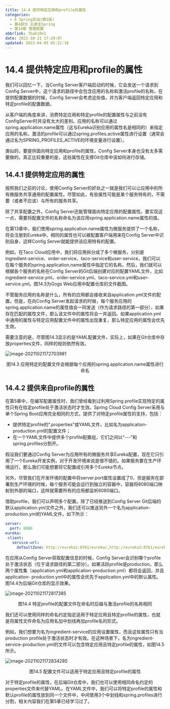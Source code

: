 ```yaml
---
title: 14.4 提供特定应用和profile的属性
categories: 
  - 6 Spring实战(第5版)
  - 第4部分 云原生Spring
  - 第14章 管理配置
abbrlink: 7bab10e2
date: 2021-10-21 17:29:07
updated: 2022-04-03 01:21:18
---
```

# 14.4 提供特定应用和profile的属性
我们可以回忆一下，当Config Server客户端启动的时候，它会发送一个请求到Config Server中，这个请求的路径中会包含应用的名称和激活profile的名称。在提供配置数据的时候，Config Server会考虑这些值，并为客户端返回特定应用和特定profile的配置数据。

从客户端的角度来讲，消费特定应用和特定profile的配置属性与之前没有ConfigServer时并没有太大的差别。应用的名称可以通过spring.application.name属性（这与Eureka识别应用的属性名是相同的）来指定应用的名称。激活的profile可以通过spring.profiles.active属性进行设置（通常会通过名为SPRING_PROFILES_ACTIVE的环境变量进行设置）。

类似的，要提供面向特定应用和profile的属性，Config Server本身也没有太多需要做的。真正比较重要的是，这些属性在支撑Git仓库中该如何进行存储。

## 14.4.1 提供特定应用的属性
按照我们之前的讨论，使用Config Server的好处之一就是我们可以让应用中的所有微服务共享通用的配置属性。尽管如此，有些属性可能是某个服务特有的，不需要（或者不应该）与所有的服务共享。

除了共享配置之外，Config Server还能管理面向特定应用的配置属性。要实现这一点，需要将配置文件的名称命名为该应用spring.application.name属性的值。

在第13章中，我们使用spring.application.name属性为微服务提供了一个名称，将会注册到Eureka中。相同的属性也可以被配置客户端用来在Config Server中识别自身，这样Config Server就能提供该应用特有的配置。

例如，在Taco Cloud应用中，我们将应用拆分成了多个微服务，分别是ingredient-service、order-service、taco-service和user-service，我们可以在每个服务的spring.application.name属性中指定它的名称。然后，我们就可以根据各个服务的名称在Config Server的Git后端创建对应的配置YAML文件，比如ingredient-service.yml、order-service.yml、taco-service.yml和user-service.yml。图14.3为Gogs Web应用中配置仓库的文件截图。

不管服务应用的名称是什么，所有的应用都会接收来自application.yml文件的配置。但是，在向Config Server发起请求的时候，每个服务应用的spring.application.name的属性值会一同发送（作为请求路径的第一部分），如果存在匹配的属性文件，那么该文件中的属性将会一并返回。如果application.yml中通用的属性与特定应用配置文件中的属性出现重复，那么特定应用的属性会优先生效。

需要注意的是，尽管图14.3显示的是YAML配置文件，实际上，如果在Git仓库中存放properties文件，同样的规则依然有效。

![image-20211021172703981](https://gitee.com/XiaoLan223/images/raw/master/Blog/Sum/20211021172704.png)

<center>图14.3 应用特定的配置文件会根据每个应用的spring.application.name属性进行命名</center>

## 14.4.2 提供来自profile的属性
在第5章中，在编写配置属性时，我们曾经看到过利用Spring profile实现特定的属性只有在给定profile处于激活状态时才生效。Spring Cloud Config Server采用与单个Spring Boot应用完全相同的方式，提供了对特定profile属性的支持，包括：
- 提供特定profile的“.properties”或YAML文件，比如名为application-production.yml的配置文件；
- 在一个YAML文件中提供多个profile配置组，它们之间以“---”和spring.profiles分割开。

假设我们要通过Config Server为应用所有的微服务共享Eureka配置，现在它只引用了一个Eureka开发实例，对于开发环境来说是很不错的。如果服务要在生产环境运行，那么我们可能想要将它配置成引用多个Eureka节点。

另外，尽管我们在开发环境的配置中将server.port属性设置成了0，但是服务在部署到生产环境的时候，每个服务可能会运行到独立的容器中，容器将8080端口映射到外部的端口，这样就需要所有的应用都监听8080端口。

借助profile，我们可以声明多个配置。除了已经推送到Config Server Git后端的默认application.yml文件之外，我们还可以推送另外一个名为application-production.yml的YAML文件，如下所示：

```yml
server:
  port: 8080
eureka:
 client:
   service-url:
     defaultZone: http://eureka1:8761/eureka/,http://eureka2:8761/eureka/
```

在应用从Config Server获取配置信息的时候，Config Server会识别哪个profile处于激活状态（位于请求路径的第二部分）。如果活跃profile是production，那么两个属性集（application.yml和application-production.yml）都将会返回，并且application- production.yml中的属性会优先于application.yml中的默认属性。图14.4为后端Git仓库的显示效果。

![image-20211021172817385](https://gitee.com/XiaoLan223/images/raw/master/Blog/Sum/20211021172817.png)

<center>图14.4 特定profile的配置文件在命名时后缀与激活profile的名称相同</center>

我们还可以使用同样的命名约定指定适用于特定应用且特定profile的属性，也就是将属性文件命名为应用名加中划线再加profile名的形式。

例如，我们想要为名为ingredient-service的应用设置属性，而且这些属性只有当production profile处于激活状态时才有效。在这种场景下，名为ingredient-service-production.yml的文件可以包含特定应用且特定profile的属性，如图14.5所示。

![image-20211021172834285](https://gitee.com/XiaoLan223/images/raw/master/Blog/Sum/20211021172834.png)

<center>图14.5 配置文件可以适用于特定应用且特定profile的属性</center>

对于特定profile的属性，在后端Git仓库中，我们也可以使用相同命名约定的properties文件来代替YAML。在YAML文件中，我们可以将特定profile的属性和默认profile的属性放到同一个文件中，中间使用3个中划线和spring.profiles进行分割，相关内容我们在第5章已经学习过了。

